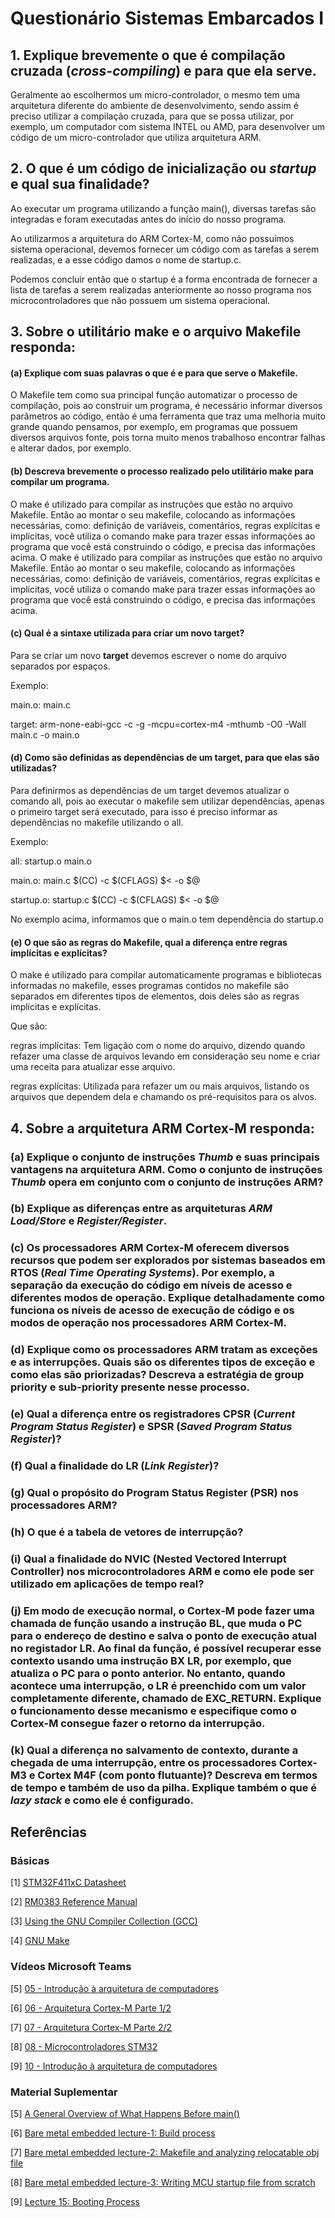 # Questionário Sistemas Embarcados I

## 1. Explique brevemente o que é compilação cruzada (***cross-compiling***) e para que ela serve.
Geralmente ao escolhermos um micro-controlador, o mesmo tem uma arquitetura diferente do ambiente de desenvolvimento, sendo assim é preciso utilizar a compilação cruzada, para que se possa utilizar, por exemplo, um computador com sistema INTEL ou AMD, para desenvolver um código de um micro-controlador que utiliza arquitetura ARM.

## 2. O que é um código de inicialização ou ***startup*** e qual sua finalidade?
Ao executar um programa utilizando a função main(), diversas tarefas são integradas e foram executadas antes do início do nosso programa. 

Ao utilizarmos a arquitetura do ARM Cortex-M, como não possuímos sistema operacional, devemos fornecer um código com as tarefas a serem realizadas, e a esse código damos o nome de startup.c.

Podemos concluir então que o startup é a forma encontrada de fornecer a lista de tarefas a serem realizadas anteriormente ao nosso programa nos microcontroladores que não possuem um sistema operacional.


## 3. Sobre o utilitário **make** e o arquivo **Makefile responda**:

#### (a) Explique com suas palavras o que é e para que serve o **Makefile**.
O Makefile tem como sua principal função automatizar o processo de compilação, pois ao construir um programa, é necessário informar diversos parâmetros ao código, então é uma ferramenta que traz uma melhoria muito grande quando pensamos, por exemplo, em programas que possuem diversos arquivos fonte, pois torna muito menos trabalhoso encontrar falhas e alterar dados, por exemplo.
#### (b) Descreva brevemente o processo realizado pelo utilitário **make** para compilar um programa.
O make é utilizado para compilar as instruções que estão no arquivo Makefile. Então ao montar o seu makefile, colocando as informações necessárias, como: definição de variáveis, comentários, regras explícitas e implícitas, você utiliza o comando make para trazer essas informações ao programa que você está construindo o código, e precisa das informações acima.
O make é utilizado para compilar as instruções que estão no arquivo Makefile. Então ao montar o seu makefile, colocando as informações necessárias, como: definição de variáveis, comentários, regras explícitas e implícitas, você utiliza o comando make para trazer essas informações ao programa que você está construindo o código, e precisa das informações acima.

#### (c) Qual é a sintaxe utilizada para criar um novo **target**?
Para se criar um novo **target** devemos escrever o nome do arquivo separados por espaços. 

Exemplo:  

main.o: main.c

target:  arm-none-eabi-gcc -c -g -mcpu=cortex-m4 -mthumb -O0 -Wall main.c -o main.o

#### (d) Como são definidas as dependências de um **target**, para que elas são utilizadas?

Para definirmos as dependências de um target devemos atualizar o comando all, pois ao executar o makefile sem utilizar dependências, apenas o primeiro target será executado, para isso é preciso informar as dependências no makefile utilizando o all.

 Exemplo:

all: startup.o main.o

main.o: main.c
	$(CC) -c $(CFLAGS) $< -o $@

startup.o: startup.c
	$(CC) -c $(CFLAGS) $< -o $@

No exemplo acima, informamos que o main.o tem dependência do startup.o


#### (e) O que são as regras do **Makefile**, qual a diferença entre regras implícitas e explícitas?
O make é utilizado para compilar automaticamente programas e bibliotecas informadas no makefile, esses programas contidos no makefile são separados em diferentes tipos de elementos, dois deles são as regras implícitas e explícitas.

Que são: 

regras implícitas: Tem ligação com o nome do arquivo, dizendo quando refazer uma classe de arquivos levando em consideração seu nome e criar uma receita para atualizar esse arquivo.

regras explícitas: Utilizada para refazer um ou mais arquivos, listando os arquivos que dependem dela e chamando os pré-requisitos para os alvos.

## 4. Sobre a arquitetura **ARM Cortex-M** responda:

### (a) Explique o conjunto de instruções ***Thumb*** e suas principais vantagens na arquitetura ARM. Como o conjunto de instruções ***Thumb*** opera em conjunto com o conjunto de instruções ARM?

### (b) Explique as diferenças entre as arquiteturas ***ARM Load/Store*** e ***Register/Register***.

### (c) Os processadores **ARM Cortex-M** oferecem diversos recursos que podem ser explorados por sistemas baseados em **RTOS** (***Real Time Operating Systems***). Por exemplo, a separação da execução do código em níveis de acesso e diferentes modos de operação. Explique detalhadamente como funciona os níveis de acesso de execução de código e os modos de operação nos processadores **ARM Cortex-M**.

### (d) Explique como os processadores ARM tratam as exceções e as interrupções. Quais são os diferentes tipos de exceção e como elas são priorizadas? Descreva a estratégia de **group priority** e **sub-priority** presente nesse processo.

### (e) Qual a diferença entre os registradores **CPSR** (***Current Program Status Register***) e **SPSR** (***Saved Program Status Register***)?

### (f) Qual a finalidade do **LR** (***Link Register***)?

### (g) Qual o propósito do Program Status Register (PSR) nos processadores ARM?

### (h) O que é a tabela de vetores de interrupção?

### (i) Qual a finalidade do NVIC (**Nested Vectored Interrupt Controller**) nos microcontroladores ARM e como ele pode ser utilizado em aplicações de tempo real?

### (j) Em modo de execução normal, o Cortex-M pode fazer uma chamada de função usando a instrução **BL**, que muda o **PC** para o endereço de destino e salva o ponto de execução atual no registador **LR**. Ao final da função, é possível recuperar esse contexto usando uma instrução **BX LR**, por exemplo, que atualiza o **PC** para o ponto anterior. No entanto, quando acontece uma interrupção, o **LR** é preenchido com um valor completamente  diferente,  chamado  de  **EXC_RETURN**.  Explique  o  funcionamento  desse  mecanismo  e especifique como o **Cortex-M** consegue fazer o retorno da interrupção. 

### (k) Qual  a  diferença  no  salvamento  de  contexto,  durante  a  chegada  de  uma  interrupção,  entre  os processadores Cortex-M3 e Cortex M4F (com ponto flutuante)? Descreva em termos de tempo e também de uso da pilha. Explique também o que é ***lazy stack*** e como ele é configurado. 


## Referências

### Básicas

[1] [STM32F411xC Datasheet](https://www.st.com/resource/en/datasheet/stm32f411ce.pdf)

[2] [RM0383 Reference Manual](https://www.st.com/resource/en/reference_manual/rm0383-stm32f411xce-advanced-armbased-32bit-mcus-stmicroelectronics.pdf)

[3] [Using the GNU Compiler Collection (GCC)](https://gcc.gnu.org/onlinedocs/gcc/index.html)

[4] [GNU Make](https://www.gnu.org/software/make/manual/html_node/index.html)

### Vídeos Microsoft Teams

[5] [05 - Introdução à arquitetura de computadores](https://web.microsoftstream.com/embed/channel/f6b3a0de-e6f3-4652-b2d5-f1164032498a?app=microsoftteams&sort=undefined&l=pt-br#)

[6] [06 - Arquitetura Cortex-M Parte 1/2](https://web.microsoftstream.com/embed/channel/f6b3a0de-e6f3-4652-b2d5-f1164032498a?app=microsoftteams&sort=undefined&l=pt-br#)

[7] [07 - Arquitetura Cortex-M Parte 2/2](https://web.microsoftstream.com/embed/channel/f6b3a0de-e6f3-4652-b2d5-f1164032498a?app=microsoftteams&sort=undefined&l=pt-br#)

[8] [08 - Microcontroladores STM32](https://web.microsoftstream.com/embed/channel/f6b3a0de-e6f3-4652-b2d5-f1164032498a?app=microsoftteams&sort=undefined&l=pt-br#)

[9] [10 - Introdução à arquitetura de computadores](https://web.microsoftstream.com/embed/channel/f6b3a0de-e6f3-4652-b2d5-f1164032498a?app=microsoftteams&sort=undefined&l=pt-br#)

### Material Suplementar

[5] [A General Overview of What Happens Before main()](https://embeddedartistry.com/blog/2019/04/08/a-general-overview-of-what-happens-before-main/)
 
[6] [Bare metal embedded lecture-1: Build process](https://youtu.be/qWqlkCLmZoE?si=mn5yDnJYudQ1PpZH)
 
[7] [Bare metal embedded lecture-2: Makefile and analyzing relocatable obj file](https://youtu.be/Bsq6P1B8JqI?si=yuNLPj3JQ-2IT1yo)
 
[8] [Bare metal embedded lecture-3: Writing MCU startup file from scratch](https://youtu.be/2Hm8eEHsgls?si=c27MpZ47ApiMSwHR)
 
[9] [Lecture 15: Booting Process](https://youtu.be/3brOzLJmeek?si=MsHRUEJP8zofjwJQ)
